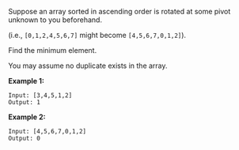 Suppose an array sorted in ascending order is rotated at some pivot unknown to you beforehand.

(i.e.,  `[0,1,2,4,5,6,7]` might become  `[4,5,6,7,0,1,2]`).

Find the minimum element.

You may assume no duplicate exists in the array.

**Example 1:**
```
Input: [3,4,5,1,2] 
Output: 1
```
**Example 2:**
```
Input: [4,5,6,7,0,1,2]
Output: 0
```